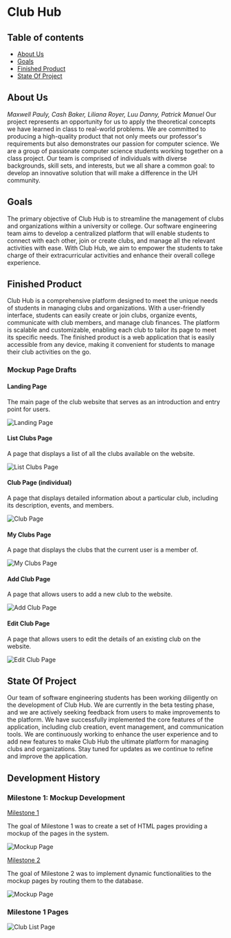 # Club Hub

## Table of contents

* [About Us](#about-us)
* [Goals](#goals)
* [Finished Product](#finished-product)
* [State Of Project](#state-of-project)

## About Us
*Maxwell Pauly, Cash Baker, Liliana Royer, Luu Danny, Patrick Manuel*
Our project represents an opportunity for us to apply the theoretical concepts we have learned in class to real-world problems. We are committed to producing a high-quality product that not only meets our professor's requirements but also demonstrates our passion for computer science. We are a group of passionate computer science students working together on a class project. Our team is comprised of individuals with diverse backgrounds, skill sets, and interests, but we all share a common goal: to develop an innovative solution that will make a difference in the UH community.

## Goals
The primary objective of Club Hub is to streamline the management of clubs and organizations within a university or college. Our software engineering team aims to develop a centralized platform that will enable students to connect with each other, join or create clubs, and manage all the relevant activities with ease. With Club Hub, we aim to empower the students to take charge of their extracurricular activities and enhance their overall college experience.

## Finished Product
Club Hub is a comprehensive platform designed to meet the unique needs of students in managing clubs and organizations. With a user-friendly interface, students can easily create or join clubs, organize events, communicate with club members, and manage club finances. The platform is scalable and customizable, enabling each club to tailor its page to meet its specific needs. The finished product is a web application that is easily accessible from any device, making it convenient for students to manage their club activities on the go.

### Mockup Page Drafts

#### Landing Page

The main page of the club website that serves as an introduction and entry point for users.

![Landing Page](images/landingPage.png)

#### List Clubs Page

A page that displays a list of all the clubs available on the website.

![List Clubs Page](images/listClubsPage.png)

#### Club Page (individual)

A page that displays detailed information about a particular club, including its description, events, and members.

![Club Page](images/clubPage.png)

#### My Clubs Page

A page that displays the clubs that the current user is a member of.

![My Clubs Page](images/myClubsPage.png)

#### Add Club Page

A page that allows users to add a new club to the website.

![Add Club Page](images/addClubPage.png)

#### Edit Club Page

A page that allows users to edit the details of an existing club on the website.

![Edit Club Page](images/editClubPage.png)

## State Of Project
Our team of software engineering students has been working diligently on the development of Club Hub. We are currently in the beta testing phase, and we are actively seeking feedback from users to make improvements to the platform. We have successfully implemented the core features of the application, including club creation, event management, and communication tools. We are continuously working to enhance the user experience and to add new features to make Club Hub the ultimate platform for managing clubs and organizations. Stay tuned for updates as we continue to refine and improve the application.

## Development History

### Milestone 1: Mockup Development

[Milestone 1](https://github.com/orgs/mongo-mongoers/projects/1)

The goal of Milestone 1 was to create a set of HTML pages providing a mockup of the pages in the system.

![Mockup Page](images/m1Mockup.png)

[Milestone 2](https://github.com/orgs/mongo-mongoers/projects/2)

The goal of Milestone 2 was to implement dynamic functionalities to the mockup pages by routing them to the database.

![Mockup Page](images/m2ProjectBoard.png)

### Milestone 1 Pages

![Club List Page](images/M1-clublist-page.png)

